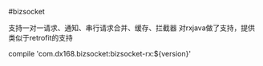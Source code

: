 #bizsocket

支持一对一请求、通知、串行请求合并、缓存、拦截器
对rxjava做了支持，提供类似于retrofit的支持


compile 'com.dx168.bizsocket:bizsocket-rx:${version}'